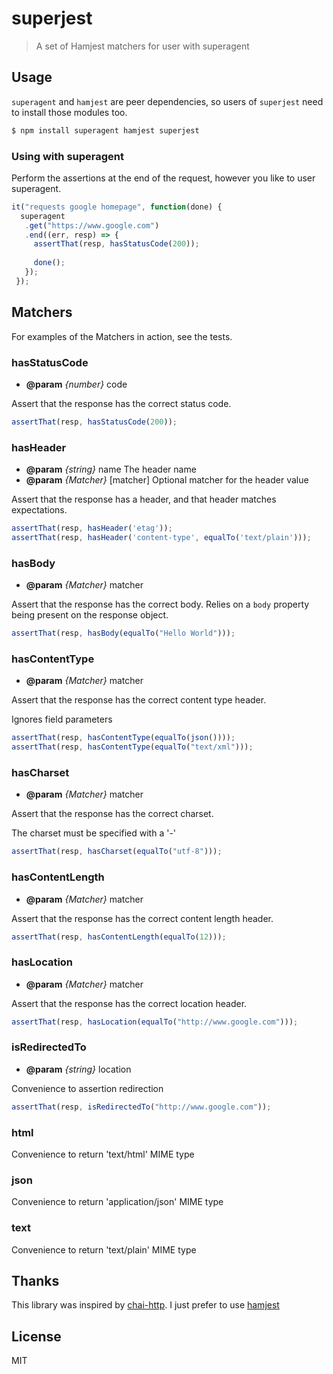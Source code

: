 # superjest

> A set of Hamjest matchers for user with superagent

## Usage

`superagent` and `hamjest` are peer dependencies, so users of `superjest` need to install those modules too.

```bash
$ npm install superagent hamjest superjest
```

### Using with superagent

Perform the assertions at the end of the request, however you like to user superagent.

```javascript
it("requests google homepage", function(done) {
  superagent
   .get("https://www.google.com")
   .end((err, resp) => {
     assertThat(resp, hasStatusCode(200));
 
     done();
   });
 });
```

## Matchers

For examples of the Matchers in action, see the tests.

### hasStatusCode

* **@param** _{number}_ code 

Assert that the response has the correct status code.

```js
assertThat(resp, hasStatusCode(200));
```

### hasHeader

* **@param** _{string}_ name The header name
* **@param** _{Matcher}_ [matcher] Optional matcher for the header value

Assert that the response has a header, and that header matches expectations.

```js
assertThat(resp, hasHeader('etag'));
assertThat(resp, hasHeader('content-type', equalTo('text/plain')));
```

### hasBody

* **@param** _{Matcher}_ matcher 

Assert that the response has the correct body. Relies on a `body` property being present
on the response object.

```js
assertThat(resp, hasBody(equalTo("Hello World")));
```

### hasContentType

* **@param** _{Matcher}_ matcher 

Assert that the response has the correct content type header.

Ignores field parameters

```js
assertThat(resp, hasContentType(equalTo(json())));
assertThat(resp, hasContentType(equalTo("text/xml")));
```

### hasCharset

* **@param** _{Matcher}_ matcher 

Assert that the response has the correct charset.

The charset must be specified with a '-'

```js
assertThat(resp, hasCharset(equalTo("utf-8")));
```

### hasContentLength

* **@param** _{Matcher}_ matcher 

Assert that the response has the correct content length header.

```js
assertThat(resp, hasContentLength(equalTo(12)));
```

### hasLocation

* **@param** _{Matcher}_ matcher 

Assert that the response has the correct location header.

```js
assertThat(resp, hasLocation(equalTo("http://www.google.com")));
```

### isRedirectedTo

* **@param** _{string}_ location 

Convenience to assertion redirection

```js
assertThat(resp, isRedirectedTo("http://www.google.com"));
```

### html


Convenience to return 'text/html' MIME type

### json


Convenience to return 'application/json' MIME type

### text


Convenience to return 'text/plain' MIME type

## Thanks

This library was inspired by [chai-http](https://github.com/chaijs/chai-http). I just prefer to use [hamjest](https://github.com/rluba/hamjest)

## License

MIT 
